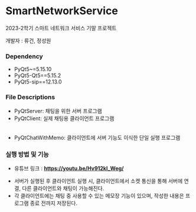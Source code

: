 # SmartNetworkService
2023-2학기 스마트 네트워크 서비스 기말 프로젝트

개발자 : 류건, 정성원

### Dependency

* PyQt5~=5.15.10
* PyQt5-Qt5==5.15.2
* PyQt5-sip==12.13.0

### File Descriptions

* PyQtServer: 채팅을 위한 서버 프로그램
* PyQtClient: 실제 채팅용 클라이언트 프로그램
######
* PyQtChatWithMemo: 클라이언트에 서버 기능도 이식한 단일 실행 프로그램

### 실행 방법 및 기능

- 유튜브 링크 : **https://youtu.be/Hv912kI_Weg/**

* 서버가 실행된 후 클라이언트 실행 시, 클라이언트에서 소켓 통신을 통해 서버에 연결, 다른 클라이언트와 채팅이 가능해진다.
* 각 클라이언트에는 채팅 중 사용할 수 있는 메모장 기능이 있으며, 작성한 내용은 프로그램 종료 전까지 저장된다.
